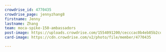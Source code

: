 ```yaml
---
crowdrise_id: 4770435
crowdrise_page: jennyzhang8
firstname: Jenny
lastname: Zhang
team: moca-spike-150-ambassadors
post-image: https://uploads.crowdrise.com/1554091200/cecccac0b4eb85b2cd0c834fb966de1e.jpg
card-image: https://cdn.crowdrise.com/v2/photo/file/member/4770435

---
```

